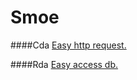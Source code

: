 

# Smoe


####Cda
	[Easy http request.](https://github.com/adar-w/Smoe/tree/master/smoe-cda)
	
	
####Rda
	[Easy access db.](https://github.com/adar-w/Smoe/tree/master/smoe-rda)